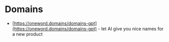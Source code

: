 # Domains

- [https://oneword.domains/domains-gpt](https://oneword.domains/domains-gpt) - let AI give you nice names for a new product
